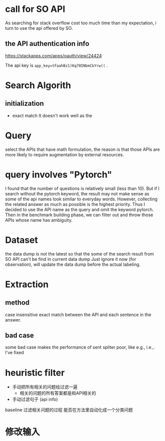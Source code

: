 # call for SO API
As searching for stack overflow cost too much time than my expectation, i turn to use the api offered by SO.
## the API authentication info
https://stackapps.com/apps/oauth/view/24424

The api key is `app_key=tFaahBz1)Kq70INbmCkYrw((` .


# Search Algorith
## initialization
+ exact match
It doesn't work well as the 
# Query
select the APIs that have math formulation, the reason is that those APIs are more likely to require augmentation by external resources.
# query involves "Pytorch"
I found that the number of questions is relatively small (less than 10).
But if I search without the pytorch keyword, the result may not make sense as some of the api names look similar to everyday words.
However, collecting the related answer as much as possible is the highest priority. 
Thus I decided to use the API name as the query and omit the keyword pytorch.
Then in the benchmark building phase, we can filter out and throw those APIs whose name has ambiguity.

# Dataset
the data dump is not the latest so that the some of the search result from SO API can't be find in current data dump
Just ignore it now (for observation), will update the data dump before the actual labeling. 

# Extraction
## method
case insensitive exact match between the API and each sentence in the answer.
## bad case
some bad case makes the performance of sent spliter poor, like e.g., i.e.,.
I've fixed


# heuristic filter
+ 手动把所有相关的问题给过滤一遍
    + 相关的问题的所有答案都是和API相关的
+ 手动过滤句子 (api info)

baseline 过滤相关问题的过程
能否在方法里自动化成一个分类问题

# 修改输入
